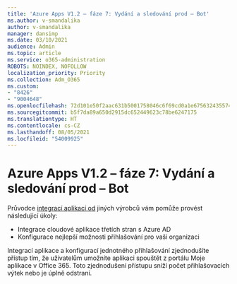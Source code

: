 ```yaml
---
title: 'Azure Apps V1.2 – fáze 7: Vydání a sledování prod – Bot'
ms.author: v-smandalika
author: v-smandalika
manager: dansimp
ms.date: 03/10/2021
audience: Admin
ms.topic: article
ms.service: o365-administration
ROBOTS: NOINDEX, NOFOLLOW
localization_priority: Priority
ms.collection: Adm_O365
ms.custom:
- "8426"
- "9004648"
ms.openlocfilehash: 72d101e50f2aac631b5001758046c6f69cd0a1e675632435574a32530a4b3095
ms.sourcegitcommit: b5f7da89a650d2915dc652449623c78be6247175
ms.translationtype: HT
ms.contentlocale: cs-CZ
ms.lasthandoff: 08/05/2021
ms.locfileid: "54009925"
---
```

# <a name="azure-apps-v12---phase-7-prod-release-and-followup---bot"></a>Azure Apps V1.2 – fáze 7: Vydání a sledování prod – Bot

Průvodce [integrací aplikací od](https://admin.microsoft.com/AdminPortal/Home) jiných výrobců vám pomůže provést následující úkoly: 
- Integrace cloudové aplikace třetích stran s Azure AD 
- Konfigurace nejlepší možnosti přihlašování pro vaši organizaci

Integrací aplikace a konfigurací jednotného přihlašování zjednodušíte přístup tím, že uživatelům umožníte  aplikaci spouštět z portálu Moje aplikace v Office 365. Toto zjednodušení přístupu sníží počet přihlašovacích výtek nebo je úplně odstraní.
